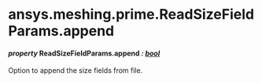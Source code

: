 <a id="ansys-meshing-prime-readsizefieldparams-append"></a>

# ansys.meshing.prime.ReadSizeFieldParams.append

<a id="ansys.meshing.prime.ReadSizeFieldParams.append"></a>

#### *property* ReadSizeFieldParams.append *: [bool](https://docs.python.org/3.11/library/functions.html#bool)*

Option to append the size fields from file.

<!-- !! processed by numpydoc !! -->
